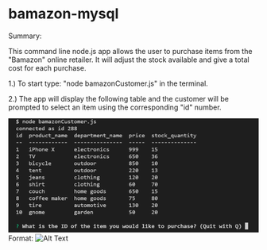 # bamazon-mysql

Summary:

This command line node.js app allows the user to purchase items from the "Bamazon" online retailer. It will adjust the stock available and give a total cost for each purchase.

1.) To start type: "node bamazonCustomer.js" in the terminal.

2.) The app will display the following table and the customer will be prompted to select an item using the corresponding "id" number.

![First Image](images/capture1.png)
Format: ![Alt Text](url)
